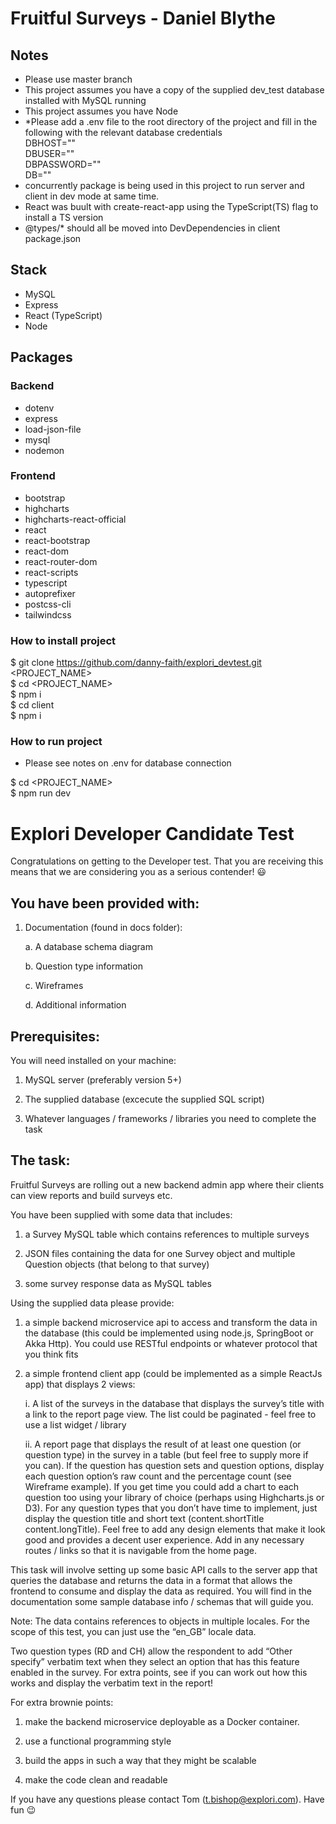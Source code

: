 # Fruitful Surveys - Daniel Blythe

## Notes

- Please use master branch
- This project assumes you have a copy of the supplied dev_test database installed with MySQL running
- This project assumes you have Node
- \*Please add a .env file to the root directory of the project and fill in the following with the relevant database credentials<br />
  DBHOST=""<br />
  DBUSER=""<br />
  DBPASSWORD=""<br />
  DB=""<br />
- concurrently package is being used in this project to run server and client in dev mode at same time.
- React was buult with create-react-app using the TypeScript(TS) flag to install a TS version
- @types/\* should all be moved into DevDependencies in client package.json

## Stack

- MySQL
- Express
- React (TypeScript)
- Node

## Packages

### Backend

- dotenv
- express
- load-json-file
- mysql
- nodemon

### Frontend

- bootstrap
- highcharts
- highcharts-react-official
- react
- react-bootstrap
- react-dom
- react-router-dom
- react-scripts
- typescript
- autoprefixer
- postcss-cli
- tailwindcss

### How to install project

$ git clone https://github.com/danny-faith/explori_devtest.git <PROJECT_NAME><br />
$ cd <PROJECT_NAME><br />
$ npm i<br />
$ cd client<br />
\$ npm i<br />

### How to run project

- Please see notes on .env for database connection

$ cd <PROJECT_NAME> <br />
$ npm run dev<br />

# Explori Developer Candidate Test

Congratulations on getting to the Developer test. That you are receiving this means that we are considering you as a serious contender! :smiley:

## You have been provided with:

1. Documentation (found in docs folder):

   a. A database schema diagram

   b. Question type information

   c. Wireframes

   d. Additional information

## Prerequisites:

You will need installed on your machine:

1. MySQL server (preferably version 5+)

2. The supplied database (excecute the supplied SQL script)

3. Whatever languages / frameworks / libraries you need to complete the task

## The task:

Fruitful Surveys are rolling out a new backend admin app where their clients can view reports and build surveys etc.

You have been supplied with some data that includes:

1. a Survey MySQL table which contains references to multiple surveys

2. JSON files containing the data for one Survey object and multiple Question objects (that belong to that survey)

3. some survey response data as MySQL tables

Using the supplied data please provide:

1. a simple backend microservice api to access and transform the data in the database (this could be implemented using node.js, SpringBoot or Akka Http). You could use RESTful endpoints or whatever protocol that you think fits

2. a simple frontend client app (could be implemented as a simple ReactJs app) that displays 2 views:

   i. A list of the surveys in the database that displays the survey’s title with a link to the report page view. The list could be paginated - feel free to use a list widget / library

   ii. A report page that displays the result of at least one question (or question type) in the survey in a table (but feel free to supply more if you can). If the question has question sets and question options, display each question option’s raw count and the percentage count (see Wireframe example). If you get time you could add a chart to each question too using your library of choice (perhaps using Highcharts.js or D3). For any question types that you don’t have time to implement, just display the question title and short text (content.shortTitle content.longTitle). Feel free to add any design elements that make it look good and provides a decent user experience. Add in any necessary routes / links so that it is navigable from the home page.

This task will involve setting up some basic API calls to the server app that queries the database and returns the data in a format that allows the frontend to consume and display the data as required. You will find in the documentation some sample database info / schemas that will guide you.

Note: The data contains references to objects in multiple locales. For the scope of this test, you can just use the “en_GB” locale data.

Two question types (RD and CH) allow the respondent to add “Other specify” verbatim text when they select an option that has this feature enabled in the survey. For extra points, see if you can work out how this works and display the verbatim text in the report!

For extra brownie points:

1. make the backend microservice deployable as a Docker container.

2. use a functional programming style

3. build the apps in such a way that they might be scalable

4. make the code clean and readable

If you have any questions please contact Tom (t.bishop@explori.com). Have fun :wink:
